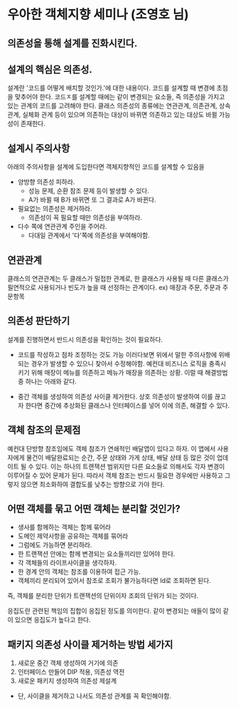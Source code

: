 # 우아한 객체지향 세미나 (조영호 님)

## 의존성을 통해 설계를 진화시킨다.

## 설계의 핵심은 의존성.

설계란 '코드를 어떻게 배치할 것인가.'에 대한 내용이다.
코드를 설계할 때 변경에 초점을 맞추어야 한다. 코드ㅈ를 설계할 때에는 같이 변경되는 요소들, 즉 의존성을 가지고 있는 관계의 코드를 고려해야 한다.
클래스 의존성의 종류에는 연관관계, 의존관계, 상속관계, 실체화 관계 등이 있으며 의존하는 대상이 바뀌면 의존하고 있는 대상도 바뀔 가능성이 존재한다. 

## 설계시 주의사항

아래의 주의사항을 설계에 도입한다면 객체지향적인 코드를 설계할 수 있음을 
- 양방향 의존성 피하라.
    - 성능 문제, 순환 참조 문제 등이 발생할 수 있다.
    - A가 바뀔 때 B가 바뀌면 또 그 결과로 A가 바뀐다.
- 필요없는 의존성은 제거하라.
    - 의존성이 꼭 필요할 때만 의존성을 부여하라.
- 다수 쪽에 연관관계 주인을 주어라.
    - 다대일 관계에서 '다'쪽에 의존성을 부여해야함.

## 연관관계

클래스의 연관관계는 두 클래스가 밀접한 관계로, 한 클래스가 사용될 때 다른 클래스가 필연적으로 사용되거나 빈도가 높을 때 선정하는 관계이다.
ex) 매장과 주문, 주문과 주문항목

## 의존성 판단하기

설계를 진행하면서 반드시 의존성을 확인하는 것이 필요하다. 
* 코드를 작성하고 점차 조정하는 것도 가능
이러다보면 위에서 말한 주의사항에 위배되는 경우가 발생할 수 있으니 찾아서 수정해야함. 예컨대 비즈니스 로직을 충족시키기 위해 매장이 메뉴를 의존하고 메뉴가 매장을 의존하는 상황. 이럴 때 해결방법 중 하나는 아래와 같다.

- 중간 객체를 생성하여 의존성 사이클 제거한다.
상호 의존성이 발생하여 이를 끊고자 한다면 중간에 추상화된 클래스나 인터페이스를 넣어 이에 의존, 해결할 수 있다.

## 객체 참조의 문제점

예컨대 단방향 참조임에도 객체 참조가 연쇄적인 배달앱이 있다고 하자. 이 앱에서 사용자에게 물건이 배달완료되는 순간, 주문 상태와 가게 상태, 배달 상태 등 많은 것이 업데이트 될 수 있다. 이는 하나의 트랜잭션 범위지만 다른 요소들로 의해서도 각자 변경이 이루어질 수 있어 문제가 된다.
따라서 객체 참조는 반드시 필요한 경우에만 사용하고 그렇지 않으면 최소화하여 결합도를 낮추는 방향으로 가야 한다.

## 어떤 객체를 묶고 어떤 객체는 분리할 것인가?

- 생사를 함께하는 객체는 함께 묶어라
- 도메인 제약사항을 공유하는 객체를 묶어라
- 그럼에도 가능하면 분리하라.
- 한 트랜잭션 안에는 함께 변경되는 요소들끼리만 있어야 한다.
- 각 객체들의 라이프사이클을 생각하자.
- 한 경계 안의 객체는 참조를 이용하여 접근 가능.
- 객체끼리 분리되어 있어서 참조로 조회가 불가능하다면 Id로 조회하면 된다.

즉, 객체를 분리한 단위가 트랜잭션의 단위이자 조회의 단위가 되는 것이다.

응집도란 관련된 책임의 집합이 응집된 정도를 의미한다. 같이 변경되는 애들이 많이 같이 있으면 응집도가 높다고 한다.

## 패키지 의존성 사이클 제거하는 방법 세가지

1. 새로운 중간 객체 생성하여 거기에 의존
2. 인터페이스 만들어 DIP 적용, 의존성 역전
3. 새로운 패키지 생성하여 의존성 제설계

* 단, 사이클을 제거하고 나서도 의존성 관계를 꼭 확인해야함.
